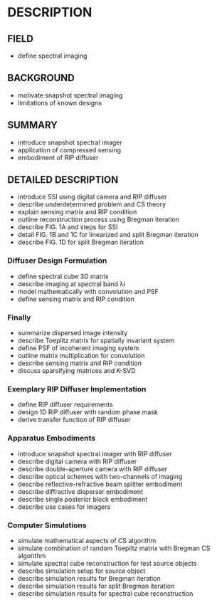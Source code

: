 # DESCRIPTION

## FIELD

- define spectral imaging

## BACKGROUND

- motivate snapshot spectral imaging
- limitations of known designs

## SUMMARY

- introduce snapshot spectral imager
- application of compressed sensing
- embodiment of RIP diffuser

## DETAILED DESCRIPTION

- introduce SSI using digital camera and RIP diffuser
- describe underdetermined problem and CS theory
- explain sensing matrix and RIP condition
- outline reconstruction process using Bregman iteration
- describe FIG. 1A and steps for SSI
- detail FIG. 1B and 1C for linearized and split Bregman iteration
- describe FIG. 1D for split Bregman iteration

### Diffuser Design Formulation

- define spectral cube 3D matrix
- describe imaging at spectral band λi
- model mathematically with convolution and PSF
- define sensing matrix and RIP condition

### Finally

- summarize dispersed image intensity
- describe Toeplitz matrix for spatially invariant system
- define PSF of incoherent imaging system
- outline matrix multiplication for convolution
- describe sensing matrix and RIP condition
- discuss sparsifying matrices and K-SVD

### Exemplary RIP Diffuser Implementation

- define RIP diffuser requirements
- design 1D RIP diffuser with random phase mask
- derive transfer function of RIP diffuser

### Apparatus Embodiments

- introduce snapshot spectral imager with RIP diffuser
- describe digital camera with RIP diffuser
- describe double-aperture camera with RIP diffuser
- describe optical schemes with two-channels of imaging
- describe reflective-refractive beam splitter embodiment
- describe diffractive disperser embodiment
- describe single posterior block embodiment
- describe use cases for imagers

### Computer Simulations

- simulate mathematical aspects of CS algorithm
- simulate combination of random Toeplitz matrix with Bregman CS algorithm
- simulate spectral cube reconstruction for test source objects
- describe simulation setup for source object
- describe simulation results for Bregman iteration
- describe simulation results for split Bregman iteration
- describe simulation results for spectral cube reconstruction

